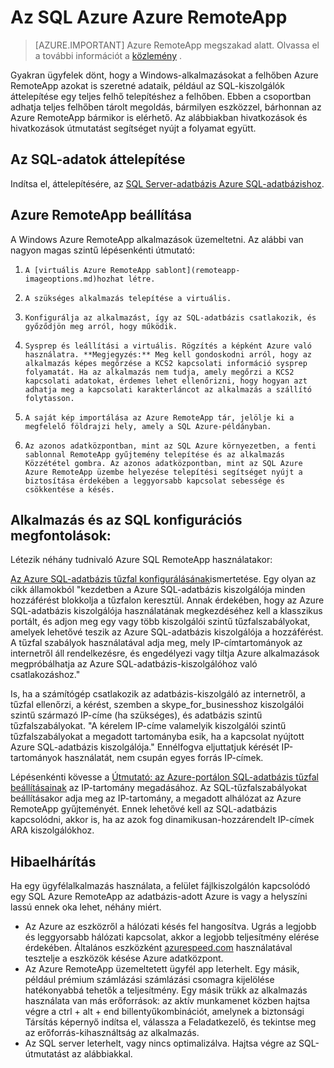 <properties
   pageTitle="Az SQL Azure Azure RemoteApp |} Microsoft Azure"
   description="Megtudhatja, hogy miként használhatja az SQL Azure Azure RemoteApp."
   services="remoteapp"
   documentationCenter=""
   authors="ericorman"
   manager="mbaldwin"
   editor=""/>

<tags
   ms.service="remoteapp"
   ms.devlang="na"
   ms.topic="hero-article"
   ms.tgt_pltfrm="na"
   ms.workload="compute"
   ms.date="08/15/2016"
   ms.author="elizapo"/>

# <a name="sql-azure-with-azure-remoteapp"></a>Az SQL Azure Azure RemoteApp

> [AZURE.IMPORTANT]
> Azure RemoteApp megszakad alatt. Olvassa el a további információt a [közlemény](https://go.microsoft.com/fwlink/?linkid=821148) .

Gyakran ügyfelek dönt, hogy a Windows-alkalmazásokat a felhőben Azure RemoteApp azokat is szeretné adataik, például az SQL-kiszolgálók áttelepítése egy teljes felhő telepítéshez a felhőben. Ebben a csoportban adhatja teljes felhőben tárolt megoldás, bármilyen eszközzel, bárhonnan az Azure RemoteApp bármikor is elérhető. Az alábbiakban hivatkozások és hivatkozások útmutatást segítséget nyújt a folyamat együtt.  

## <a name="migrate-your-sql-data"></a>Az SQL-adatok áttelepítése

Indítsa el, áttelepítésére, az [SQL Server-adatbázis Azure SQL-adatbázishoz](../sql-database/sql-database-cloud-migrate.md). 

## <a name="configure-azure-remoteapp"></a>Azure RemoteApp beállítása
A Windows Azure RemoteApp alkalmazások üzemeltetni. Az alábbi van nagyon magas szintű lépésenkénti útmutató:

1.     A [virtuális Azure RemoteApp sablont](remoteapp-imageoptions.md)hozhat létre. 
2.     A szükséges alkalmazás telepítése a virtuális.
3.     Konfigurálja az alkalmazást, így az SQL-adatbázis csatlakozik, és győződjön meg arról, hogy működik.
4.     Sysprep és leállítási a virtuális. Rögzítés a képként Azure való használatra. **Megjegyzés:** Meg kell gondoskodni arról, hogy az alkalmazás képes megőrzése a KCS2 kapcsolati információ sysprep folyamatát. Ha az alkalmazás nem tudja, amely megőrzi a KCS2 kapcsolati adatokat, érdemes lehet ellenőrizni, hogy hogyan azt adhatja meg a kapcsolati karakterláncot az alkalmazás a szállító folytasson.
5.     A saját kép importálása az Azure RemoteApp tár, jelölje ki a megfelelő földrajzi hely, amely a SQL Azure-példányban. 
6.     Az azonos adatközpontban, mint az SQL Azure környezetben, a fenti sablonnal RemoteApp gyűjtemény telepítése és az alkalmazás Közzététel gombra. Az azonos adatközpontban, mint az SQL Azure Azure RemoteApp üzembe helyezése telepítési segítséget nyújt a biztosítása érdekében a leggyorsabb kapcsolat sebessége és csökkentése a késés. 

## <a name="app-and-sql-configuration-considerations"></a>Alkalmazás és az SQL konfigurációs megfontolások:
Létezik néhány tudnivaló Azure SQL RemoteApp használatakor:

[Az Azure SQL-adatbázis tűzfal konfigurálásának](../sql-database/sql-database-firewall-configure.md)ismertetése. Egy olyan az cikk államokból "kezdetben a Azure SQL-adatbázis kiszolgálója minden hozzáférést blokkolja a tűzfalon keresztül. Annak érdekében, hogy az Azure SQL-adatbázis kiszolgálója használatának megkezdéséhez kell a klasszikus portált, és adjon meg egy vagy több kiszolgálói szintű tűzfalszabályokat, amelyek lehetővé teszik az Azure SQL-adatbázis kiszolgálója a hozzáférést. A tűzfal szabályok használatával adja meg, mely IP-címtartományok az internetről áll rendelkezésre, és engedélyezi vagy tiltja Azure alkalmazások megpróbálhatja az Azure SQL-adatbázis-kiszolgálóhoz való csatlakozáshoz."

Is, ha a számítógép csatlakozik az adatbázis-kiszolgáló az internetről, a tűzfal ellenőrzi, a kérést, szemben a skype_for_businesshoz kiszolgálói szintű származó IP-címe (ha szükséges), és adatbázis szintű tűzfalszabályokat. "A kérelem IP-címe valamelyik kiszolgálói szintű tűzfalszabályokat a megadott tartományba esik, ha a kapcsolat nyújtott Azure SQL-adatbázis kiszolgálója." Ennélfogva eljuttatjuk kérését IP-tartományok használatát, nem csupán egyes forrás IP-címek.

Lépésenkénti kövesse a [Útmutató: az Azure-portálon SQL-adatbázis tűzfal beállításainak](../sql-database/sql-database-configure-firewall-settings.md) az IP-tartomány megadásához. Az SQL-tűzfalszabályokat beállításakor adja meg az IP-tartomány, a megadott alhálózat az Azure RemoteApp gyűjteményét. Ennek lehetővé kell az SQL-adatbázis kapcsolódni, akkor is, ha az azok fog dinamikusan-hozzárendelt IP-címek ARA kiszolgálókhoz.

## <a name="troubleshooting"></a>Hibaelhárítás
Ha egy ügyfélalkalmazás használata, a felület fájlkiszolgálón kapcsolódó egy SQL Azure RemoteApp az adatbázis-adott Azure is vagy a helyszíni lassú ennek oka lehet, néhány miért.  

- Az Azure az eszközről a hálózati késés fel hangosítva. Ugrás a legjobb és leggyorsabb hálózati kapcsolat, akkor a legjobb teljesítmény elérése érdekében. Általános eszközként [azurespeed.com](http://azurespeed.com/) használatával tesztelje a eszközök késése Azure adatközpont.  
- Az Azure RemoteApp üzemeltetett ügyfél app leterhelt. Egy másik, például prémium számlázási számlázási csomagra kijelölése hatékonyabbá tehetők a teljesítmény. Egy másik trükk az alkalmazás használata van más erőforrások: az aktív munkamenet közben hajtsa végre a ctrl + alt + end billentyűkombinációt, amelynek a biztonsági Társítás képernyő indítsa el, válassza a Feladatkezelő, és tekintse meg az erőforrás-kihasználtság az alkalmazás.
- Az SQL server leterhelt, vagy nincs optimalizálva. Hajtsa végre az SQL-útmutatást az alábbiakkal. 

